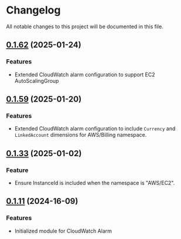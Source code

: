 # Changelog

All notable changes to this project will be documented in this file.

## [0.1.62]() (2025-01-24)

### Features

* Extended CloudWatch alarm configuration to support EC2 AutoScalingGroup


## [0.1.59]() (2025-01-20)

### Features

* Extended CloudWatch alarm configuration to include `Currency` and `LinkedAccount` dimensions for AWS/Billing namespace.

## [0.1.33]() (2025-01-02)

### Feature

* Ensure InstanceId is included when the namespace is "AWS/EC2".

## [0.1.11]() (2024-16-09)

### Features

* Initialized module for CloudWatch Alarm
